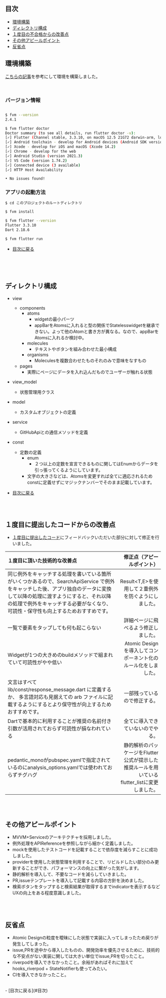 ## 目次
- [環境構築](#環境構築)
- [ディレクトリ構成](#ディレクトリ構成)
- [１度目の不合格からの改善点](#１度目の不合格からの改善点)
- [その他アピールポイント](#その他アピールポイント)
- [反省点](#反省点)

## 環境構築
[こちらの記事](https://zenn.dev/altiveinc/articles/flutter-version-management#%E5%8F%82%E5%8A%A0%E3%81%97%E3%81%9F%E3%83%97%E3%83%AD%E3%82%B8%E3%82%A7%E3%82%AF%E3%83%88%E3%81%A7fvm%E3%81%8C%E4%BD%BF%E3%82%8F%E3%82%8C%E3%81%A6%E3%81%84%E3%81%9F%E6%99%82%E3%81%AB%E3%81%99%E3%82%8B%E3%81%93%E3%81%A8)を参考にして環境を構築しました。

<br />

### バージョン情報

```bash

$ fvm --version
2.4.1

$ fvm flutter doctor
Doctor summary (to see all details, run flutter doctor -v):
[✓] Flutter (Channel stable, 3.3.10, on macOS 12.5 21G72 darwin-arm, locale ja-JP)
[✓] Android toolchain - develop for Android devices (Android SDK version 33.0.1)
[✓] Xcode - develop for iOS and macOS (Xcode 14.2)
[✓] Chrome - develop for the web
[✓] Android Studio (version 2021.3)
[✓] VS Code (version 1.74.2)
[✓] Connected device (3 available)
[✓] HTTP Host Availability

• No issues found!
```

### アプリの起動方法

```bash
$ cd このプロジェクトのルートディレクトリ

$ fvm install

$ fvm flutter --version
Flutter 3.3.10
Dart 2.18.6

$ fvm flutter run

```

- [目次に戻る](#目次)
<br />

<br />
<br />


## ディレクトリ構成
- view
  - components
    - atoms
      - widgetの最小パーツ
      - appBarをAtomsに入れると型の関係でStatelesswidgetを継承できない。よって他のAtomと書き方が異なる。なので、appBarをAtomsに入れるか検討中。
    - molecules
      - テキストやボタンを組み合わせた最小構成
    - organisms
      - Moleculesを複数合わせたものそれのみで意味をなすもの
  - pages
    - 実際にページにデータを入れ込んだものでユーザーが触れる状態

- view_model
  - 状態管理用クラス

- model
  - カスタムオブジェクトの定義

- service
  - GitHubApiとの通信メソッドを定義

- const
  - 定数の定義  
    - enum
      - ２つ以上の定数を宣言できるものに関してはEnumからデータを引っ張ってくるようにしています。
    - 文字の大きさなどは、Atomsを変更すれば全てに適応されるためconstに定義せずにマジックナンバーでそのまま記載しています。

- [目次に戻る](#目次)
<br />
<br />



## １度目に提出したコードからの改善点

- [１度目に提出したコード](https://github.com/masal9pse/flutter_engineer_codecheck/tree/5d222fbeba6776e10ddd66c2f05939d34d6299d7)にフィードバックいただいた部分に対して修正を行いました。

| １度目に頂いた技術的な改善点 | 修正点（アピールポイント） |
|:-----------|------------:|
| 同じ例外をキャッチする処理を書いている箇所がいくつかあるので、SearchApiService で例外をキャッチした後、アプリ独自のデータに変換して以降の処理に渡すようにすると、それ以降の処理で例外をキャッチする必要がなくなり、可読性・保守性も向上するためおすすめです。  |   Result<T,E>を使用して２重例外を防ぐようにしました。      |
| 一覧で要素をタップしても何も起こらない     | 詳細ページに飛べるよう修正しました。     
| Widgetが1つの大きめのbuildメソッドで組まれていて可読性がやや低い     | Atomic Designを導入してコンポーネント化のルール化をしました。 
| 文言はすべて lib/const/response_message.dart に定義するか、 多言語対応も見据えての arb ファイルに記載するようにするとより保守性が向上するためおすすめです。| 一部残っているので修正する。|
| Dartで基本的に利用することが推奨の名前付き引数が活用されておらず可読性が損なわれている       |   全てに導入できていないのでやる。     |
| pedantic_monoがpubspec.yamlで指定されているのにanalysis_options.yamlでは使われておらずチグハグ    |   静的解析のパッケージをFlutter公式が提示した推奨ルールを用いているflutter_listに変更しました。   |

<br />
<br />

## その他アピールポイント
- MVVM+Serviceのアーキテクチャを採用しました。
- 例外処理をAPIReferenceを参照しながら細かく定義しました。
- mockを使用したテストコードを記載することで依存度を減らすことに成功しました。
- providerを使用した状態管理を利用することで、リビルドしたい部分のみ更新することができ、パフォーマンスの向上に繋がった気がします。
- 静的解析を導入して、不要なコードを減らしていきました。
- PR,issueテンプレートを導入して記載する内容の方針を決めました。
- 検索ボタンをタップすると検索結果が取得するまでindicatorを表示するなど UXの向上をある程度意識しました。

<br />
<br />

## 反省点
- Atomic Designの粒度を曖昧にした状態で実装に入ってしまったため戻りが発生してしまった。
- issue,PRを途中から導入したものの、開発効率を優先させるために、技術的な不安点がない実装に関しては大きい単位でissue,PRを切ったこと。
- riverpodを導入できなかったこと。余裕があればそれに加えてhooks_riverpod + StateNotifierも使ってみたい。
- CIを導入できなかったこと。
<br />
- [目次に戻る](#目次)
